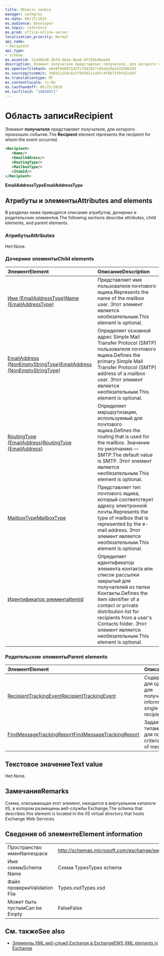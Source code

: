 ```yaml
---
title: Область записи
manager: sethgros
ms.date: 09/17/2015
ms.audience: Developer
ms.topic: reference
ms.prod: office-online-server
localization_priority: Normal
api_name:
- Recipient
api_type:
- schema
ms.assetid: 52adbb30-3bfd-48aa-9ea8-9f7d3b4bee44
description: Элемент получателя представляет получателя, для которого произошло событие.
ms.openlocfilehash: e8e8f9d6031d27c7441017c85eb26a143258b183
ms.sourcegitcommit: 34041125dc8c5f993b21cebfc4f8b72f0fd2cb6f
ms.translationtype: MT
ms.contentlocale: ru-RU
ms.lasthandoff: 06/25/2018
ms.locfileid: "19834971"
---
```

# <a name="recipient"></a><span data-ttu-id="a590a-103">Область записи</span><span class="sxs-lookup"><span data-stu-id="a590a-103">Recipient</span></span>

<span data-ttu-id="a590a-104">Элемент **получателя** представляет получателя, для которого произошло событие.</span><span class="sxs-lookup"><span data-stu-id="a590a-104">The **Recipient** element represents the recipient for whom the event occurred.</span></span> 
  
```XML
<Recipient>
   <Name/>
   <EmailAddress/>
   <RoutingType/>
   <MailboxType/>
   <ItemId/>
</Recipient>
```

 <span data-ttu-id="a590a-105">**EmailAddressType**</span><span class="sxs-lookup"><span data-stu-id="a590a-105">**EmailAddressType**</span></span>
## <a name="attributes-and-elements"></a><span data-ttu-id="a590a-106">Атрибуты и элементы</span><span class="sxs-lookup"><span data-stu-id="a590a-106">Attributes and elements</span></span>

<span data-ttu-id="a590a-107">В разделах ниже приводится описание атрибутов, дочерних и родительских элементов.</span><span class="sxs-lookup"><span data-stu-id="a590a-107">The following sections describe attributes, child elements, and parent elements.</span></span>
  
### <a name="attributes"></a><span data-ttu-id="a590a-108">Атрибуты</span><span class="sxs-lookup"><span data-stu-id="a590a-108">Attributes</span></span>

<span data-ttu-id="a590a-109">Нет.</span><span class="sxs-lookup"><span data-stu-id="a590a-109">None.</span></span>
  
### <a name="child-elements"></a><span data-ttu-id="a590a-110">Дочерние элементы</span><span class="sxs-lookup"><span data-stu-id="a590a-110">Child elements</span></span>

|<span data-ttu-id="a590a-111">**Элемент**</span><span class="sxs-lookup"><span data-stu-id="a590a-111">**Element**</span></span>|<span data-ttu-id="a590a-112">**Описание**</span><span class="sxs-lookup"><span data-stu-id="a590a-112">**Description**</span></span>|
|:-----|:-----|
|[<span data-ttu-id="a590a-113">Имя (EmailAddressType)</span><span class="sxs-lookup"><span data-stu-id="a590a-113">Name (EmailAddressType)</span></span>](name-emailaddresstype.md) <br/> |<span data-ttu-id="a590a-114">Представляет имя пользователя почтового ящика.</span><span class="sxs-lookup"><span data-stu-id="a590a-114">Represents the name of the mailbox user.</span></span> <span data-ttu-id="a590a-115">Этот элемент является необязательным.</span><span class="sxs-lookup"><span data-stu-id="a590a-115">This element is optional.</span></span>  <br/> |
|[<span data-ttu-id="a590a-116">EmailAddress (NonEmptyStringType)</span><span class="sxs-lookup"><span data-stu-id="a590a-116">EmailAddress (NonEmptyStringType)</span></span>](emailaddress-nonemptystringtype.md) <br/> |<span data-ttu-id="a590a-117">Определяет основной адрес Simple Mail Transfer Protocol (SMTP) пользователя почтового ящика.</span><span class="sxs-lookup"><span data-stu-id="a590a-117">Defines the primary Simple Mail Transfer Protocol (SMTP) address of a mailbox user.</span></span> <span data-ttu-id="a590a-118">Этот элемент является необязательным.</span><span class="sxs-lookup"><span data-stu-id="a590a-118">This element is optional.</span></span>  <br/> |
|[<span data-ttu-id="a590a-119">RoutingType (EmailAddress)</span><span class="sxs-lookup"><span data-stu-id="a590a-119">RoutingType (EmailAddress)</span></span>](routingtype-emailaddress.md) <br/> |<span data-ttu-id="a590a-120">Определяет маршрутизации, используемый для почтового ящика.</span><span class="sxs-lookup"><span data-stu-id="a590a-120">Defines the routing that is used for the mailbox.</span></span> <span data-ttu-id="a590a-121">Значение по умолчанию — SMTP.</span><span class="sxs-lookup"><span data-stu-id="a590a-121">The default value is SMTP.</span></span> <span data-ttu-id="a590a-122">Этот элемент является необязательным.</span><span class="sxs-lookup"><span data-stu-id="a590a-122">This element is optional.</span></span>  <br/> |
|[<span data-ttu-id="a590a-123">MailboxType</span><span class="sxs-lookup"><span data-stu-id="a590a-123">MailboxType</span></span>](mailboxtype.md) <br/> |<span data-ttu-id="a590a-124">Представляет тип почтового ящика, который соответствует адресу электронной почты.</span><span class="sxs-lookup"><span data-stu-id="a590a-124">Represents the type of mailbox that is represented by the e-mail address.</span></span> <span data-ttu-id="a590a-125">Этот элемент является необязательным.</span><span class="sxs-lookup"><span data-stu-id="a590a-125">This element is optional.</span></span>  <br/> |
|[<span data-ttu-id="a590a-126">Идентификатор элемента</span><span class="sxs-lookup"><span data-stu-id="a590a-126">ItemId</span></span>](itemid.md) <br/> |<span data-ttu-id="a590a-127">Определяет идентификатор элемента контакта или список рассылки закрытый для получателей из папки Контакты.</span><span class="sxs-lookup"><span data-stu-id="a590a-127">Defines the item identifier of a contact or private distribution list for recipients from a user's Contacts folder.</span></span> <span data-ttu-id="a590a-128">Этот элемент является необязательным.</span><span class="sxs-lookup"><span data-stu-id="a590a-128">This element is optional.</span></span>  <br/> |
   
### <a name="parent-elements"></a><span data-ttu-id="a590a-129">Родительские элементы</span><span class="sxs-lookup"><span data-stu-id="a590a-129">Parent elements</span></span>

|<span data-ttu-id="a590a-130">**Элемент**</span><span class="sxs-lookup"><span data-stu-id="a590a-130">**Element**</span></span>|<span data-ttu-id="a590a-131">**Описание**</span><span class="sxs-lookup"><span data-stu-id="a590a-131">**Description**</span></span>|
|:-----|:-----|
|[<span data-ttu-id="a590a-132">RecipientTrackingEvent</span><span class="sxs-lookup"><span data-stu-id="a590a-132">RecipientTrackingEvent</span></span>](recipienttrackingevent.md) <br/> |<span data-ttu-id="a590a-133">Содержит сведения для одного события для получателя.</span><span class="sxs-lookup"><span data-stu-id="a590a-133">Contains information for a single event for a recipient.</span></span>  <br/> |
|[<span data-ttu-id="a590a-134">FindMessageTrackingReport</span><span class="sxs-lookup"><span data-stu-id="a590a-134">FindMessageTrackingReport</span></span>](findmessagetrackingreport.md) <br/> |<span data-ttu-id="a590a-135">Задает условия типам сообщений для поиска.</span><span class="sxs-lookup"><span data-stu-id="a590a-135">Specifies criteria for the types of messages to find.</span></span>  <br/> |
   
## <a name="text-value"></a><span data-ttu-id="a590a-136">Текстовое значение</span><span class="sxs-lookup"><span data-stu-id="a590a-136">Text value</span></span>

<span data-ttu-id="a590a-137">Нет.</span><span class="sxs-lookup"><span data-stu-id="a590a-137">None.</span></span>
  
## <a name="remarks"></a><span data-ttu-id="a590a-138">Замечания</span><span class="sxs-lookup"><span data-stu-id="a590a-138">Remarks</span></span>

<span data-ttu-id="a590a-139">Схема, описывающая этот элемент, находится в виртуальном каталоге IIS, в котором размещены веб-службы Exchange.</span><span class="sxs-lookup"><span data-stu-id="a590a-139">The schema that describes this element is located in the IIS virtual directory that hosts Exchange Web Services.</span></span>
  
## <a name="element-information"></a><span data-ttu-id="a590a-140">Сведения об элементе</span><span class="sxs-lookup"><span data-stu-id="a590a-140">Element information</span></span>

|||
|:-----|:-----|
|<span data-ttu-id="a590a-141">Пространство имен</span><span class="sxs-lookup"><span data-stu-id="a590a-141">Namespace</span></span>  <br/> |http://schemas.microsoft.com/exchange/services/2006/types  <br/> |
|<span data-ttu-id="a590a-142">Имя схемы</span><span class="sxs-lookup"><span data-stu-id="a590a-142">Schema Name</span></span>  <br/> |<span data-ttu-id="a590a-143">Схема Types</span><span class="sxs-lookup"><span data-stu-id="a590a-143">Types schema</span></span>  <br/> |
|<span data-ttu-id="a590a-144">Файл проверки</span><span class="sxs-lookup"><span data-stu-id="a590a-144">Validation File</span></span>  <br/> |<span data-ttu-id="a590a-145">Types.xsd</span><span class="sxs-lookup"><span data-stu-id="a590a-145">Types.xsd</span></span>  <br/> |
|<span data-ttu-id="a590a-146">Может быть пустым</span><span class="sxs-lookup"><span data-stu-id="a590a-146">Can be Empty</span></span>  <br/> |<span data-ttu-id="a590a-147">False</span><span class="sxs-lookup"><span data-stu-id="a590a-147">False</span></span>  <br/> |
   
## <a name="see-also"></a><span data-ttu-id="a590a-148">См. также</span><span class="sxs-lookup"><span data-stu-id="a590a-148">See also</span></span>



- [<span data-ttu-id="a590a-149">Элементы XML веб-служб Exchange в Exchange</span><span class="sxs-lookup"><span data-stu-id="a590a-149">EWS XML elements in Exchange</span></span>](ews-xml-elements-in-exchange.md)

